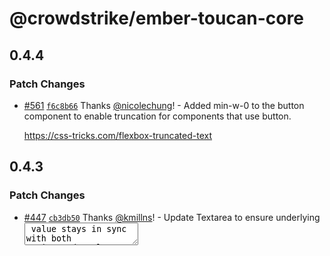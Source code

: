 # @crowdstrike/ember-toucan-core

## 0.4.4

### Patch Changes

- [#561](https://github.com/CrowdStrike/ember-toucan-core/pull/561) [`f6c8b66`](https://github.com/CrowdStrike/ember-toucan-core/commit/f6c8b66aa5d2b18e7c6ede3293c512f7f1b68240) Thanks [@nicolechung](https://github.com/nicolechung)! - Added min-w-0 to the button component to enable truncation for components that use button.

  https://css-tricks.com/flexbox-truncated-text

## 0.4.3

### Patch Changes

- [#447](https://github.com/CrowdStrike/ember-toucan-core/pull/447) [`cb3db50`](https://github.com/CrowdStrike/ember-toucan-core/commit/cb3db50d73bcb6f166759480b2e5c542eb61e932) Thanks [@kmillns](https://github.com/kmillns)! - Update Textarea to ensure underlying <textarea> value stays in sync with both typing and @value changes

## 0.4.2

### Patch Changes

- [#308](https://github.com/CrowdStrike/ember-toucan-core/pull/308) [`e274211`](https://github.com/CrowdStrike/ember-toucan-core/commit/e27421184d4a4f0c238b6917e5656d701eb02c68) Thanks [@bartocc](https://github.com/bartocc)! - Updated incorrect assertion message with CheckboxField

## 0.4.1

### Patch Changes

- [#304](https://github.com/CrowdStrike/ember-toucan-core/pull/304) [`23df6cb`](https://github.com/CrowdStrike/ember-toucan-core/commit/23df6cbdd115f57cca26428bc514f6880439f8cc) Thanks [@davideferre](https://github.com/davideferre)! - Add event.preventDefault() when clicking on disabled button to prevent submitting a form

## 0.4.0

### Minor Changes

- [#254](https://github.com/CrowdStrike/ember-toucan-core/pull/254) [`532ab89`](https://github.com/CrowdStrike/ember-toucan-core/commit/532ab8997917c9dc4beb3da93e19578ec73b3f09) Thanks [@clintcs](https://github.com/clintcs)! - Add Multiselect test helpers.

- [#253](https://github.com/CrowdStrike/ember-toucan-core/pull/253) [`c18922f`](https://github.com/CrowdStrike/ember-toucan-core/commit/c18922f97912b3189c45a572afcf89ce522d7365) Thanks [@ynotdraw](https://github.com/ynotdraw)! - Both `Textarea` and `Input` Controls are now full width by default.

  The `Textarea` Control markup was adjusted to account for collision with the resize handle and focus/error shadows.

  The `Input` Control now has small padding along the x-axis.

- [#257](https://github.com/CrowdStrike/ember-toucan-core/pull/257) [`ce91639`](https://github.com/CrowdStrike/ember-toucan-core/commit/ce91639ffab71d3e5432ef22ca641d4eb4de4174) Thanks [@clintcs](https://github.com/clintcs)! - Remove Button's test helpers

### Patch Changes

- [#246](https://github.com/CrowdStrike/ember-toucan-core/pull/246) [`0e817b6`](https://github.com/CrowdStrike/ember-toucan-core/commit/0e817b6ca73c8225546e33fe7e02d44ed0afedfd) Thanks [@ynotdraw](https://github.com/ynotdraw)! - (internal) Updated both packages to use the `<template>` tag and `gts` file extension.

- [#248](https://github.com/CrowdStrike/ember-toucan-core/pull/248) [`52ded27`](https://github.com/CrowdStrike/ember-toucan-core/commit/52ded27bbefb35fee23ce937331f8b214b0d4c5f) Thanks [@clintcs](https://github.com/clintcs)! - add Autocomplete test helpers.

## 0.3.1

### Patch Changes

- [#230](https://github.com/CrowdStrike/ember-toucan-core/pull/230) [`d3b7d42`](https://github.com/CrowdStrike/ember-toucan-core/commit/d3b7d42d150cae765354cc8e3548e4255d3967db) Thanks [@joelamb](https://github.com/joelamb)! - horizontally centre disabled button label

- [#241](https://github.com/CrowdStrike/ember-toucan-core/pull/241) [`1eda28b`](https://github.com/CrowdStrike/ember-toucan-core/commit/1eda28b99b5eedf7611225f5c726c59cc29191e7) Thanks [@clintcs](https://github.com/clintcs)! - Improve documentation consistency.

- [#244](https://github.com/CrowdStrike/ember-toucan-core/pull/244) [`3312a38`](https://github.com/CrowdStrike/ember-toucan-core/commit/3312a3868d50adc826bd0f7b9799fba863bb8121) Thanks [@ynotdraw](https://github.com/ynotdraw)! - Adds "Select all" functionality to the `Multiselect` via a new component argument. Provide `@selectAllText` to opt-in to the functionality.

## 0.3.0

### Minor Changes

- [#232](https://github.com/CrowdStrike/ember-toucan-core/pull/232) [`3d6c159`](https://github.com/CrowdStrike/ember-toucan-core/commit/3d6c159b9c2dfa16f9243339f958129395dd9d4a) Thanks [@ynotdraw](https://github.com/ynotdraw)! - Updated all form elements to have the `w-full` class, making them full width by default. The width of the element is now determined by the container. To restrict the width of the element, use a wrapping tag with an appropriate class name applied.

- [#238](https://github.com/CrowdStrike/ember-toucan-core/pull/238) [`40465de`](https://github.com/CrowdStrike/ember-toucan-core/commit/40465de089a8e2af17670f2ef596183d7c4f65b0) Thanks [@clintcs](https://github.com/clintcs)! - Replace Multiselect's `:noResults` block with a `@noResultsText` argument.

- [#226](https://github.com/CrowdStrike/ember-toucan-core/pull/226) [`9ef84d2`](https://github.com/CrowdStrike/ember-toucan-core/commit/9ef84d2f2b668e8a439ff8cef3ceec235a1b7aed) Thanks [@clintcs](https://github.com/clintcs)! - Removed from Autocomplete support for `@options` as an array of objects.

- [#240](https://github.com/CrowdStrike/ember-toucan-core/pull/240) [`b59a575`](https://github.com/CrowdStrike/ember-toucan-core/commit/b59a5752bc8e5d6bdb028db7a17da7315d66e326) Thanks [@clintcs](https://github.com/clintcs)! - Make Autocomplete `@noResultsText` required.

### Patch Changes

- [#219](https://github.com/CrowdStrike/ember-toucan-core/pull/219) [`1669550`](https://github.com/CrowdStrike/ember-toucan-core/commit/16695506e740b9b0240a57b5faf3f3f14193e104) Thanks [@ynotdraw](https://github.com/ynotdraw)! - Added an `Multiselect` component.

  It has a similar API to `Autocomplete`, but allows for selecting multiple options rather than only one.

  ```hbs
  <Form::Controls::Multiselect
    @contentClass='z-10'
    @noResultsText='No results'
    @onChange={{this.onChange}}
    @optionKey='label'
    @options={{this.options}}
    @selected={{this.selected}}
    placeholder='Colors'
  >
    <!-- NOTE: The chip block is required and a Remove component's label is also required! -->
    <:chip as |chip|>
      <chip.Chip>
        {{chip.option}}
        <chip.Remove @label={{(concat 'Remove' ' ' chip.option)}} />
      </chip.Chip>
    </:chip>

    <:default as |multiselect|>
      <multiselect.Option>
        {{multiselect.option.label}}
      </multiselect.Option>
    </:default>
  </Form::Controls::Multiselect>
  ```

- [#200](https://github.com/CrowdStrike/ember-toucan-core/pull/200) [`91204aa`](https://github.com/CrowdStrike/ember-toucan-core/commit/91204aacd1dbec2b4102df0ed7c2c03556520a4d) Thanks [@ynotdraw](https://github.com/ynotdraw)! - Added an `Autocomplete` component to both core and form packages.

  If you're using `toucan-core`, the control and field components are exposed:

  ```hbs
  <Form::Controls::Autocomplete
    @onChange={{this.onChange}}
    @options={{this.options}}
    @contentClass='z-10'
    @selected={{this.selected}}
    @noResultsText='No results'
    placeholder='Colors'
    as |autocomplete|
  >
    <autocomplete.Option>
      {{autocomplete.option.label}}
    </autocomplete.Option>
  </Form::Controls::Autocomplete>

  <Form::Fields::Autocomplete
    @contentClass='z-10'
    @error={{this.errorMessage}}
    @hint='Type "blue" into the field'
    @label='Label'
    @noResultsText='No results'
    @onChange={{this.onChange}}
    @options={{this.options}}
    @selected={{this.selected}}
    placeholder='Colors'
    as |autocomplete|
  >
    <autocomplete.Option>
      {{autocomplete.option.label}}
    </autocomplete.Option>
  </Form::Fields::Autocomplete>
  ```

  If you're using `toucan-form`, the component is exposed via:

  ```hbs
  <ToucanForm as |form|>
    <form.Autocomplete
      @label='Autocomplete'
      @name='autocomplete'
      @options={{options}}
      data-autocomplete
      as |autocomplete|
    >
      <autocomplete.Option data-option>
        {{autocomplete.option}}
      </autocomplete.Option>
    </form.Autocomplete>
  </ToucanForm>
  ```

  For more information on using these components, view [the docs](https://ember-toucan-core.pages.dev/docs/components/autocomplete).

- [#225](https://github.com/CrowdStrike/ember-toucan-core/pull/225) [`50b4f24`](https://github.com/CrowdStrike/ember-toucan-core/commit/50b4f24cd093a2db44b5782cb8239a7541791b1a) Thanks [@ynotdraw](https://github.com/ynotdraw)! - Added `MultiselectField` component - it's the Multiselect control wrapped around a `Field`.

  ```hbs
  <Form::Controls::Multiselect
    @contentClass='z-10'
    @hint='Select a color'
    @label='Label'
    @noResultsText='No results'
    @onChange={{this.onChange}}
    @options={{this.options}}
    @selected={{this.selected}}
  >
    <!-- NOTE: The chip block is required and a Remove component's `@label`` is also required! -->
    <:chip as |chip|>
      <chip.Chip>
        {{chip.option}}
        <chip.Remove @label={{(concat 'Remove' ' ' chip.option)}} />
      </chip.Chip>
    </:chip>

    <:default as |multiselect|>
      <multiselect.Option>
        {{multiselect.option}}
      </multiselect.Option>
    </:default>
  </Form::Controls::Multiselect>
  ```

  ```js
  import Component from '@glimmer/component';
  import { action } from '@ember/object';
  import { tracked } from '@glimmer/tracking';

  export default class extends Component {
    @tracked selected;

    options = ['Blue', 'Red', 'Yellow'];

    @action
    onChange(options) {
      this.selected = options;
    }
  }
  ```

## 0.2.2

### Patch Changes

- [#212](https://github.com/CrowdStrike/ember-toucan-core/pull/212) [`eb5b130`](https://github.com/CrowdStrike/ember-toucan-core/commit/eb5b130eeb3fd6f020b840a144953733d6309603) Thanks [@joelamb](https://github.com/joelamb)! - fixes flex-grow for disabled button

- [#208](https://github.com/CrowdStrike/ember-toucan-core/pull/208) [`e907310`](https://github.com/CrowdStrike/ember-toucan-core/commit/e907310cbc43e0b24e3563e5d5d6a96e8c9c7c93) Thanks [@ynotdraw](https://github.com/ynotdraw)! - Adds error styling when the current character length is greater than maximum character length for the input and textarea components using the character counter.

## 0.2.1

### Patch Changes

- [#198](https://github.com/CrowdStrike/ember-toucan-core/pull/198) [`42da468`](https://github.com/CrowdStrike/ember-toucan-core/commit/42da468ce75a40bd5b1cde07fbf5ffe774637ed5) Thanks [@ynotdraw](https://github.com/ynotdraw)! - Updated `<Form::Fields::FileInput` styling to match designs. This included updates to the disabled state as well as the list items.

- [#189](https://github.com/CrowdStrike/ember-toucan-core/pull/189) [`50547ad`](https://github.com/CrowdStrike/ember-toucan-core/commit/50547ad28f6c3ea05abe7e1e86cd31891e617e36) Thanks [@ynotdraw](https://github.com/ynotdraw)! - Add a lock icon to readonly and disabled states for all form components.

- [#193](https://github.com/CrowdStrike/ember-toucan-core/pull/193) [`8d05e67`](https://github.com/CrowdStrike/ember-toucan-core/commit/8d05e677b8dd58aa4f372215bde406a15e9fa596) Thanks [@ynotdraw](https://github.com/ynotdraw)! - (internal) Updated repo to use [pnpm-sync-dependencies-meta-injected](https://github.com/NullVoxPopuli/pnpm-sync-dependencies-meta-injected) to make local development easier. To develop in the repo, run `pnpm start`.

- [#194](https://github.com/CrowdStrike/ember-toucan-core/pull/194) [`cf944f6`](https://github.com/CrowdStrike/ember-toucan-core/commit/cf944f6f31a9b95b0fd2fb89942a06866373448a) Thanks [@ynotdraw](https://github.com/ynotdraw)! - Updates disabled styling for all form components to set the `text-disabled` class on the label and hint elements.

- [#190](https://github.com/CrowdStrike/ember-toucan-core/pull/190) [`f1b73cd`](https://github.com/CrowdStrike/ember-toucan-core/commit/f1b73cd89c3f34319026ac7ed98d2304942c7a5d) Thanks [@ynotdraw](https://github.com/ynotdraw)! - (internal) Updated `@ember/test-helpers` peer dependency range to `^2.8.1 || ^3.0.0`.

## 0.2.0

### Minor Changes

- [#178](https://github.com/CrowdStrike/ember-toucan-core/pull/178) [`c552a59`](https://github.com/CrowdStrike/ember-toucan-core/commit/c552a59ed54d902d394926f7f6951ca41552db4f) Thanks [@clintcs](https://github.com/clintcs)! - add @value support to Form::Controls::Checkbox

### Patch Changes

- [#177](https://github.com/CrowdStrike/ember-toucan-core/pull/177) [`17dcffa`](https://github.com/CrowdStrike/ember-toucan-core/commit/17dcffaad2eed80663c1e134a8454366d4fd2b8c) Thanks [@ynotdraw](https://github.com/ynotdraw)! - Added `<form.FileInput>` support to `toucan-form`. Resolved a bug where the `accept` attribute was not being applied to the `toucan-core` file-input control. Resolved a bug where `ToucanFormFileInputFieldComponentSignature` was not being exported from the file-input field.

- [#183](https://github.com/CrowdStrike/ember-toucan-core/pull/183) [`cc495bd`](https://github.com/CrowdStrike/ember-toucan-core/commit/cc495bd012fc5da35b6a46ba09707a6673e0ed74) Thanks [@ynotdraw](https://github.com/ynotdraw)! - Fixed a re-selection bug with Form::Controls::FileInput.

## 0.1.2

### Patch Changes

- [#115](https://github.com/CrowdStrike/ember-toucan-core/pull/115) [`6a08b45`](https://github.com/CrowdStrike/ember-toucan-core/commit/6a08b4501dce48408278f68d4883a20b9012c3a7) Thanks [@nicolechung](https://github.com/nicolechung)! - Added Character Count in InputField

  Added optional character count in the Input Field component, along with related base demo and tests.

- [#132](https://github.com/CrowdStrike/ember-toucan-core/pull/132) [`b4f6861`](https://github.com/CrowdStrike/ember-toucan-core/commit/b4f6861bc2384dc3144c5b5a6aef18bca48f2b15) Thanks [@ynotdraw](https://github.com/ynotdraw)! - Added the `@isReadOnly` component argument to all form components. It will apply read only styling and the `readonly` attribute. This requires the latest release of [@crowdstrike/tailwind-toucan-base](https://github.com/CrowdStrike/tailwind-toucan-base/releases/tag/%40crowdstrike%2Ftailwind-toucan-base%403.5.0).

- [#157](https://github.com/CrowdStrike/ember-toucan-core/pull/157) [`6a502f7`](https://github.com/CrowdStrike/ember-toucan-core/commit/6a502f70912a1d62aa5f1deae2c50cc3e4aec0b3) Thanks [@nicolechung](https://github.com/nicolechung)! - Added: Character Count for Textarea Field

## 0.1.1

### Patch Changes

- [#140](https://github.com/CrowdStrike/ember-toucan-core/pull/140) [`c5e97ae`](https://github.com/CrowdStrike/ember-toucan-core/commit/c5e97aea3f6e47b06d6367b8b8b9787567697985) Thanks [@ynotdraw](https://github.com/ynotdraw)! - Replaced placeholder icons with Toucan icons.

- [#137](https://github.com/CrowdStrike/ember-toucan-core/pull/137) [`3e662e9`](https://github.com/CrowdStrike/ember-toucan-core/commit/3e662e95def2706c1c44b73c84a2d8eb664ea556) Thanks [@ynotdraw](https://github.com/ynotdraw)! - `@crowdstrike/ember-toucan-form` now exposes the following components to use when building forms:

  - [Textarea](https://github.com/CrowdStrike/ember-toucan-core/pull/129)
  - [Input](https://github.com/CrowdStrike/ember-toucan-core/pull/134)
  - [Checkbox](https://github.com/CrowdStrike/ember-toucan-core/pull/135)
  - [RadioGroup](https://github.com/CrowdStrike/ember-toucan-core/pull/136)
  - [CheckboxGroup](https://github.com/CrowdStrike/ember-toucan-core/pull/137)

  `@crowdstrike-ember-toucan-core` was updated to resolve TypeScript errors and regressions:

  - `CheckboxGroup` `@error` argument now [accepts an array of strings](https://github.com/CrowdStrike/ember-toucan-core/pull/137/files#diff-4944b98b6785745979290458ace369f4a4c4125a1b77e7b269421dfc51a820efR17)
  - `CheckboxGroup` had a regression with the root `data-*` attribute that has been [resolved](https://github.com/CrowdStrike/ember-toucan-core/pull/136/files#diff-be94a63c54dadd43884220fa6817230be44d6789f30da3ba28a716bbd941f3f4R5) by re-adding the component argument
  - `RadioGroup` had a regression with the root `data-*` attribute that has been [resolved](https://github.com/CrowdStrike/ember-toucan-core/pull/136/files#diff-1857c5ed8e778b21fbcd8a18a40754ab5c9d38bcd1ad521bdf4a0c03bf57a808R7)

## 0.1.0

### Minor Changes

- [#110](https://github.com/CrowdStrike/ember-toucan-core/pull/110) [`26b324f`](https://github.com/CrowdStrike/ember-toucan-core/commit/26b324f79901fb6fffb96b2aeeade781776ada11) Thanks [@nicolechung](https://github.com/nicolechung)! - - Added label and hint named blocks to all the Field components.

  - Removed Fieldset.

- [#113](https://github.com/CrowdStrike/ember-toucan-core/pull/113) [`46f7fa0`](https://github.com/CrowdStrike/ember-toucan-core/commit/46f7fa0763c24b9bd5bb7cc75abe027c6827b362) Thanks [@ynotdraw](https://github.com/ynotdraw)! - The following components have been added and can be used with this release:

  - `Button`
  - `Form::Controls::Checkbox`
  - `Form::Controls::FileInput`
  - `Form::Controls::Input`
  - `Form::Controls::Radio`
  - `Form::Controls::Textarea`
  - `Form::Field`
  - `Form::Fieldset`
  - `Form::Fields::Checkbox`
  - `Form::Fields::CheckboxGroup`
  - `Form::Fields::Input`
  - `Form::Fields::FileInput`
  - `Form::Fields::Radio`
  - `Form::Fields::RadioGroup`
  - `Form::Fields::Textarea`
  - `Form::FileInput::List`
  - `Form::FileInput::DeleteButton`

### Patch Changes

- [#128](https://github.com/CrowdStrike/ember-toucan-core/pull/128) [`ae07d89`](https://github.com/CrowdStrike/ember-toucan-core/commit/ae07d891762ad2d65fbb7bef5a0dea0c2613a85a) Thanks [@simonihmig](https://github.com/simonihmig)! - Support `@isButtonGroup` mode for `<Button>`

  This is only to be used _internally_ to support buttons being used inside a `<ButtonGroup>`.

## 0.1.0-beta.0

### Minor Changes

- [#113](https://github.com/CrowdStrike/ember-toucan-core/pull/113) [`46f7fa0`](https://github.com/CrowdStrike/ember-toucan-core/commit/46f7fa0763c24b9bd5bb7cc75abe027c6827b362) Thanks [@ynotdraw](https://github.com/ynotdraw)! - The following components have been added and can be used with this release:

  - `Button`
  - `Form::Controls::Checkbox`
  - `Form::Controls::FileInput`
  - `Form::Controls::Input`
  - `Form::Controls::Radio`
  - `Form::Controls::Textarea`
  - `Form::Field`
  - `Form::Fieldset`
  - `Form::Fields::Checkbox`
  - `Form::Fields::CheckboxGroup`
  - `Form::Fields::Input`
  - `Form::Fields::FileInput`
  - `Form::Fields::Radio`
  - `Form::Fields::RadioGroup`
  - `Form::Fields::Textarea`
  - `Form::FileInput::List`
  - `Form::FileInput::DeleteButton`
